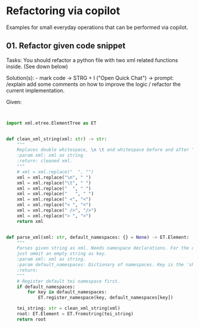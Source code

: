 

# Refactoring via copilot

Examples for small everyday operations that can be performed via copilot.


## 01. Refactor given code snippet

Tasks: You should refactor a python file with two xml related functions inside. (See down below)

Solution(s):
    - mark code -> STRG + I ("Open Quick Chat") -> prompt: /explain add some comments on how to improve the logic / refactor the current implementation. 


Given:

```py


import xml.etree.ElementTree as ET


def clean_xml_string(xml: str) -> str:
    """
    Replaces double whitespace, \n \t and whitespace before and after "<" or "/>"
    :param xml: xml as string
    :return: cleaned xml.
    """
    # xml = xml.replace("  ", "")
    xml = xml.replace("\n", " ")
    xml = xml.replace("\t", " ")
    xml = xml.replace("  ", " ")
    xml = xml.replace("   ", " ")
    xml = xml.replace(" <", "<")
    xml = xml.replace("< ", "<")
    xml = xml.replace(" />", "/>")
    xml = xml.replace("> ", ">")
    return xml


def parse_xml(xml: str, default_namespaces: {} = None) -> ET.Element:
    """
    Parses given string as xml. Needs namespace declarations. For the default namespace
    just ommit an empty string as key.
    :param xml: xml as string.
    :param default_namespaces: Dictionary of namespaces. Key is the 'shorctut' and value the full resource-link.
    :return:
    """
    # Register default tei namespace first.
    if default_namespaces:
        for key in default_namespaces:
            ET.register_namespace(key, default_namespaces[key])

    tei_string: str = clean_xml_string(xml)
    root: ET.Element = ET.fromstring(tei_string)
    return root


```